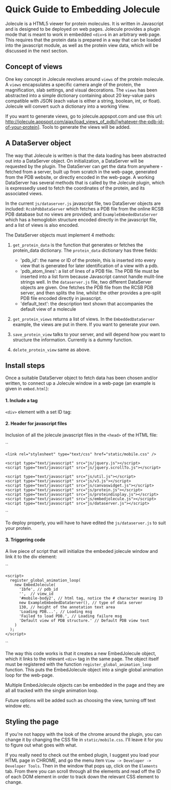
# Quick Guide to Embedding Jolecule

Jolecule is a HTML5 viewer for protein molecules. It is written in Javascript and is designed to be deployed on web pages. Jolecule provides a plugin mode that is meant to work in embedded `<div>`s in an arbitrary web page. This requires that the protein data is prepared in a way that can be loaded into the javascript module, as well as the protein view data, which will be discussed in the next section.

## Concept of views

One key concept in Jolecule revolves around `views` of the protein molecule. A `views` encapsulates a specific camera angle of the protein, the magnification, slab settings, and visual decorations. The `views` has been abstracted into a simple dictionary containing about 20 key-value pairs compatible with JSON (each value is either a string, boolean, int, or float). Jolecule will convert such a dictionary into a working View.

If you want to generate views, go to jolecule.appspot.com and use this url: http://jolecule.appspot.com/ajax/load_views_of_pdb/[whatever-the-pdb-id-of-your-protein]. Tools to generate the views will be added.

## A DataServer object

The way that Jolecule is written is that the data loading has been abstracted out into a DataServer object. On initialization, a DataServer will be requested by the plugin. The DataServer can get the data from anywhere - fetched from a server, built up from scratch in the web-page, generated from the PDB website, or directly encoded in the web-page. A working DataServer has several methods that is called by the Jolecule plugin, which is expressedly used to fetch the coordinates of the protein, and its associated views.

In the current `js/dataserver.js` javascript file, two DataServer objects are included: `RcsbPdbDataServer` which fetches a PDB file from the online RCSB PDB database but no views are provided; and `ExampleEmbededDataServer` which has a hemoglobin structure encoded directly in the javascript file, and a list of views is also encoded.

The DataServer objects must implement 4 methods: 
 
1. `get_protein_data` is the function that generates or fetches the protein_data dictionary. The `protein_data` dictionary has three fields:

    - 'pdb_id': the name or ID of the protein, this is inserted into every view that is generated for later identification of a view with a pdb.
    - 'pdb_atom_lines': a list of lines of a PDB file. The PDB file must be inserted into a list form because Javascript cannot handle mulit-line strings well. In the `dataserver.js` file, two different DataServer objects are given. One fetches the PDB file from the RCSB PDB server, and then splits the line, whilst the other provides a pre-split PDB file encoded directly in javascript.
     - 'default_text': the description text shown that accompanies the default view of a molecule

2. `get_protein_views` returns a list of views. In the `EmbeddedDataServer` example, the views are put in there. If you want to generate your own. 

3. `save_protein_view` talks to your server, and will depend how you want to structure the information. Currently is a dummy function.

4. `delete_protein_view` same as above.


## Install steps

Once a suitable DataServer object to fetch data has been chosen and/or written, to connect up a Jolecule window in a web-page (an example is given in `embed.html`):

#### 1. Include a tag

`<div>` element with a set ID tag: <div id="jolecule1"></div>

#### 2. Header for javascript files

Inclusion of all the jolecule javascript files in the `<head>` of the HTML file: 

``

    <link rel="stylesheet" type="text/css" href="static/mobile.css" />

    <script type="text/javascript" src="js/jquery.js"></script>
    <script type="text/javascript" src="js/jquery.scrollTo.js"></script>

    <script type="text/javascript" src="js/util.js"></script> 
    <script type="text/javascript" src="js/v3.js"></script> 
    <script type="text/javascript" src="js/canvaswidget.js"></script> 
    <script type="text/javascript" src="js/protein.js"></script> 
    <script type="text/javascript" src="js/proteindisplay.js"></script> 
    <script type="text/javascript" src="js/embedjolecule.js"></script> 
    <script type="text/javascript" src="js/dataserver.js"></script>


``

To deploy properly, you will have to have edited the `js/dataserver.js` to suit your protein.

#### 3. Triggering code

A live piece of script that will initialize the embeded jolecule window and link it to the div element:

``

    <script>
      register_global_animation_loop(
        new EmbedJolecule(
          '1bfe', // pdb_id
          '',  // view_id
          '#mobile-body2', // html tag, notice the # character meaning ID
          new ExampleEmbededDataServer(), // type of data server
          130, // height of the annotation text area
          'Loading PDB...', // Loading msg
          'Failed to load PDB.', // Loading failure msg
          'Default view of PDB structure.' // Default PDB view text
        )
      );
    </script>

``

The way this code works is that it creates a new EmbedJolecule object, which it links to the relevant `<div>` tag in the same page. The object itself must be registered with the function `register_global_animation_loop` function. This puts the EmbedJolecule object into a single global animation loop for the web-page.

Multiple EmbedJolecule objects can be embedded in the page and they are all all tracked with the single animation loop.

Future options will be added such as choosing the view, turning off text window etc.


## Styling the page

If you're not happy with the look of the chrome around the plugin, you can change it by changing the CSS file in `static/mobile.css`. I'll leave it for you to figure out what goes with what. 

If you really need to check out the embed plugin, I suggest you load your HTML page in CHROME, and go the menu item `View -> Developer -> Developer Tools`. Then in the window that pops up, click on the `Elements` tab. From there you can scroll through all the elements and read off the ID of each DOM element in order to track down the relevant CSS element to change.



